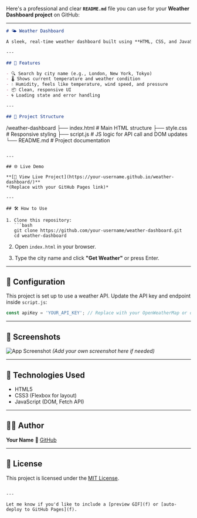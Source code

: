 Here's a professional and clear **`README.md`** file you can use for your **Weather Dashboard project** on GitHub:

---

```markdown
# 🌤️ Weather Dashboard

A sleek, real-time weather dashboard built using **HTML, CSS, and JavaScript**. Enter any city name to fetch current weather information using a public weather API.

---

## 🚀 Features

- 🔍 Search by city name (e.g., London, New York, Tokyo)
- 🌡️ Shows current temperature and weather condition
- 💧 Humidity, feels like temperature, wind speed, and pressure
- 📦 Clean, responsive UI
- 🌀 Loading state and error handling

---

## 📁 Project Structure

```

/weather-dashboard
├── index.html       # Main HTML structure
├── style.css        # Responsive styling
├── script.js        # JS logic for API call and DOM updates
└── README.md        # Project documentation

````

---

## 🌐 Live Demo

**[🔗 View Live Project](https://your-username.github.io/weather-dashboard/)**  
*(Replace with your GitHub Pages link)*

---

## 🛠️ How to Use

1. Clone this repository:
   ```bash
   git clone https://github.com/your-username/weather-dashboard.git
   cd weather-dashboard
````

2. Open `index.html` in your browser.

3. Type the city name and click **"Get Weather"** or press Enter.

---

## 🔧 Configuration

This project is set up to use a weather API. Update the API key and endpoint inside `script.js`:

```javascript
const apiKey = 'YOUR_API_KEY'; // Replace with your OpenWeatherMap or other API key
```

---

## 📸 Screenshots

![App Screenshot](screenshot.png)
*(Add your own screenshot here if needed)*

---

## 📌 Technologies Used

* HTML5
* CSS3 (Flexbox for layout)
* JavaScript (DOM, Fetch API)

---

## 🧑‍💻 Author

**Your Name**
🔗 [GitHub](https://github.com/your-username)

---

## 📝 License

This project is licensed under the [MIT License](LICENSE).

```

---

Let me know if you'd like to include a [preview GIF](f) or [auto-deploy to GitHub Pages](f).
```
